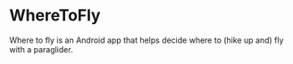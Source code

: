 # WhereToFly
Where to fly is an Android app that helps decide where to (hike up and) fly with a paraglider.
